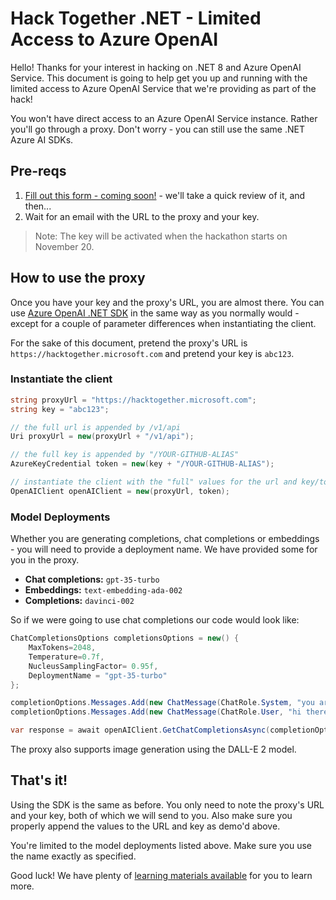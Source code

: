 # Hack Together .NET - Limited Access to Azure OpenAI

Hello! Thanks for your interest in hacking on .NET 8 and Azure OpenAI Service. This document is going to help get you up and running with the limited access to Azure OpenAI Service that we're providing as part of the hack!

You won't have direct access to an Azure OpenAI Service instance. Rather you'll go through a proxy. Don't worry - you can still use the same .NET Azure AI SDKs.

## Pre-reqs

1. [Fill out this form - coming soon!]() - we'll take a quick review of it, and then...
1. Wait for an email with the URL to the proxy and your key.

> Note: The key will be activated when the hackathon starts on November 20.

## How to use the proxy

Once you have your key and the proxy's URL, you are almost there. You can use [Azure OpenAI .NET SDK](https://www.nuget.org/packages/Azure.AI.OpenAI/1.0.0-beta.9) in the same way as you normally would - except for a couple of parameter differences when instantiating the client.

For the sake of this document, pretend the proxy's URL is `https://hacktogether.microsoft.com` and pretend your key is `abc123`.

### Instantiate the client

```csharp
string proxyUrl = "https://hacktogether.microsoft.com";
string key = "abc123";

// the full url is appended by /v1/api
Uri proxyUrl = new(proxyUrl + "/v1/api");

// the full key is appended by "/YOUR-GITHUB-ALIAS"
AzureKeyCredential token = new(key + "/YOUR-GITHUB-ALIAS");

// instantiate the client with the "full" values for the url and key/token
OpenAIClient openAIClient = new(proxyUrl, token);
```

### Model Deployments

Whether you are generating completions, chat completions or embeddings - you will need to provide a deployment name. We have provided some for you in the proxy.

* **Chat completions:** `gpt-35-turbo`
* **Embeddings:** `text-embedding-ada-002`
* **Completions:** `davinci-002`

So if we were going to use chat completions our code would look like:

```csharp
ChatCompletionsOptions completionsOptions = new() {
    MaxTokens=2048,
    Temperature=0.7f,
    NucleusSamplingFactor= 0.95f,
    DeploymentName = "gpt-35-turbo"
};

completionOptions.Messages.Add(new ChatMessage(ChatRole.System, "you are a helpful tax accountant and want to lower everybody's taxes."));
completionOptions.Messages.Add(new ChatMessage(ChatRole.User, "hi there"));

var response = await openAIClient.GetChatCompletionsAsync(completionOptions);
```

The proxy also supports image generation using the DALL-E 2 model.
## That's it!

Using the SDK is the same as before. You only need to note the proxy's URL and your key, both of which we will send to you. Also make sure you properly append the values to the URL and key as demo'd above.

You're limited to the model deployments listed above. Make sure you use the name exactly as specified.

Good luck! We have plenty of [learning materials available](https://github.com/microsoft/Hack-Together-DotNet#ai-1) for you to learn more.
